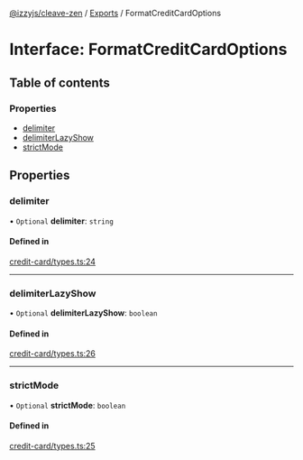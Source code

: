 [@izzyjs/cleave-zen](../README.md) / [Exports](../modules.md) / FormatCreditCardOptions

# Interface: FormatCreditCardOptions

## Table of contents

### Properties

- [delimiter](FormatCreditCardOptions.md#delimiter)
- [delimiterLazyShow](FormatCreditCardOptions.md#delimiterlazyshow)
- [strictMode](FormatCreditCardOptions.md#strictmode)

## Properties

### delimiter

• `Optional` **delimiter**: `string`

#### Defined in

[credit-card/types.ts:24](https://github.com/lncitador/cleave-zen/blob/22b1d89ca47c4c733e22218ec1a545c80bf43b57/src/credit-card/types.ts#L24)

___

### delimiterLazyShow

• `Optional` **delimiterLazyShow**: `boolean`

#### Defined in

[credit-card/types.ts:26](https://github.com/lncitador/cleave-zen/blob/22b1d89ca47c4c733e22218ec1a545c80bf43b57/src/credit-card/types.ts#L26)

___

### strictMode

• `Optional` **strictMode**: `boolean`

#### Defined in

[credit-card/types.ts:25](https://github.com/lncitador/cleave-zen/blob/22b1d89ca47c4c733e22218ec1a545c80bf43b57/src/credit-card/types.ts#L25)
